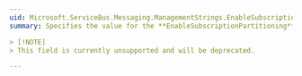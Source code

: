 ```yaml
---
uid: Microsoft.ServiceBus.Messaging.ManagementStrings.EnableSubscriptionPartitioning
summary: Specifies the value for the **EnableSubscriptionPartitioning** string.

> [!NOTE]
> This field is currently unsupported and will be deprecated.

---
```


